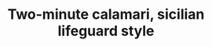 ---
title: Two-minute calamari, sicilian lifeguard style
image: https://ichef.bbci.co.uk/food/ic/food_16x9_1600/recipes/richchocolatebrownie_1933_16x9.jpg
tags:
  - Favourite ⭐
time: 45 min
servings: 4
sourceLabel: Avec Eric
sourceURL: https://www.aveceric.com/all-recipes/twominute-calamari-sicilian-lifeguard-style
ingredients:
  - Kosher salt
  - 1 cup Israeli couscous
  - 3 tablespoons extra-virgin olive oil, plus additional for serving
  - 2 garlic cloves, thinly sliced
  - 2 tablespoons pine nuts
  - 2 tablespoons currants
  - 1 tablespoon hot red pepper flakes, optional
  - 3 tablespoons Jalapeno Pesto (recipe follows)
  - 1/4 cup caperberries
  - 1 cup basic tomato sauce (recipe follows), or Mario Batali Marinara Pasta Sauce
  - 1/4 cup dry white wine
  - 1 1/2 pounds cleaned calamari, tubes cut into ¼ to ½-inch rounds, tentacles halved
  - Freshly ground black pepper, to taste
  - 3 scallions, thinly sliced, white and green parts separated
---